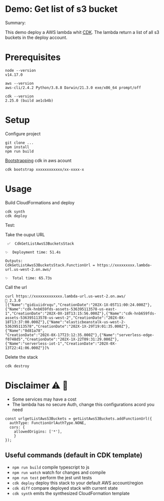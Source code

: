 # Demo: Get list of s3 bucket 

Summary: 

This demo deploy a AWS lambda whit [CDK](https://aws.amazon.com/es/cdk/).
The lambda return a list of all s3 buckets in the deploy account.

# Prerequisites

```
node --version
v14.17.0

aws --version
aws-cli/2.4.2 Python/3.8.8 Darwin/21.3.0 exe/x86_64 prompt/off

cdk --version
2.25.0 (build ae1cb4b)

```

# Setup
Configure project

```
git clone ...
npm install
npm run build
```

[Bootstrapping](https://docs.aws.amazon.com/cdk/v2/guide/bootstrapping.html) cdk in aws acount 
```
cdk bootstrap xxxxxxxxxxxx/xx-xxxx-x
```

# Usage 

Build CloudFormations and deploy
```
cdk synth
cdk deploy
```

Test: 

Take the ouput URL 

```
 ✅  CdkGetListAwsS3BucketsStack

✨  Deployment time: 51.4s

Outputs:
CdkGetListAwsS3BucketsStack.FunctionUrl = https://xxxxxxxxx.lambda-url.us-west-2.on.aws/

✨  Total time: 65.73s
```
Call the url
```
curl https://xxxxxxxxxxxxx.lambda-url.us-west-2.on.aws/                                  2.3.0
[{"Name":"gidiuiidrxqu","CreationDate":"202X-1X-05T11:00:24.000Z"},
{"Name":"cdk-hnb659fds-assets-536395113578-us-east-1","CreationDate":"202X-0X-18T13:15:56.000Z"},{"Name":"cdk-hnb659fds-assets-536395113578-us-west-2","CreationDate":"202X-0X-18T13:37:00.000Z"},{"Name":"elasticbeanstalk-us-west-2-536395113578","CreationDate":"202X-1X-29T19:01:35.000Z"},{"Name":"0d81a78",
"CreationDate":"202X-0X-17T23:12:35.000Z"},{"Name":"serverless-edge-f0748d5","CreationDate":"202X-1X-22T09:31:29.000Z"},{"Name":"serverless-iot-1","CreationDate":"202X-0X-13T22:41:06.000Z"}]%
```

Delete the stack

```
cdk destroy 
```

# Disclaimer ⚠️ 🚩
- Some services may have a cost 
- The lambda has no secure Auth, change this configurations acord you need
```
const urlgetListAwsS3Buckets = getListAwsS3Buckets.addFunctionUrl({
  authType: FunctionUrlAuthType.NONE,
  cors: {
    allowedOrigins: ['*'],
    }
});
```

## Useful commands (default in CDK template)

* `npm run build`   compile typescript to js
* `npm run watch`   watch for changes and compile
* `npm run test`    perform the jest unit tests
* `cdk deploy`      deploy this stack to your default AWS account/region
* `cdk diff`        compare deployed stack with current state
* `cdk synth`       emits the synthesized CloudFormation template
